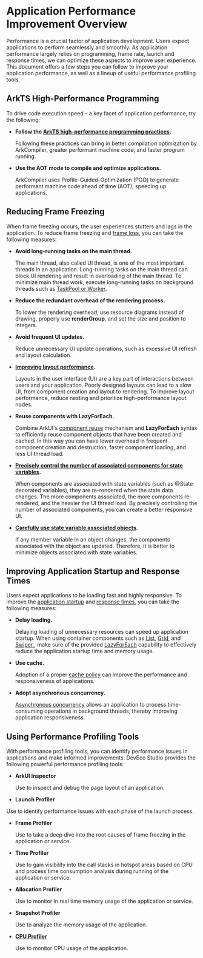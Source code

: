 # Application Performance Improvement Overview

Performance is a crucial factor of application development. Users expect applications to perform seamlessly and smoothly. As application performance largely relies on programming, frame rate, launch and response times, we can optimize these aspects to improve user experience. This document offers a few steps you can follow to improve your application performance, as well as a lineup of useful performance profiling tools.

## ArkTS High-Performance Programming

To drive code execution speed – a key facet of application performance, try the following:
- **Follow the [ArkTS high-performance programming practices](high-performance-programming.md).**
  
    Following these practices can bring in better compilation optimization by ArkCompiler, greater performant machine code, and faster program running.
    
- **Use the AOT mode to compile and optimize applications.**
  
    ArkCompiler uses Profile-Guided-Optimization (PGO) to generate performant machine code ahead of time (AOT), speeding up applications.
## Reducing Frame Freezing

When frame freezing occurs, the user experiences stutters and lags in the application. To reduce frame freezing and [frame loss](reduce-animation-frame-loss.md), you can take the following measures:

- **Avoid long-running tasks on the main thread.**
  
  The main thread, also called UI thread, is one of the most important threads in an application. Long-running tasks on the main thread can block UI rendering and result in overloading of the main thread. To minimize main thread work, execute long-running tasks on background threads such as [TaskPool or Worker](../arkts-utils/taskpool-vs-worker.md).
  
- **Reduce the redundant overhead of the rendering process.**
  
  To lower the rendering overhead, use resource diagrams instead of drawing, properly use **renderGroup**, and set the size and position to integers.
  
- **Avoid frequent UI updates.**
  
  Reduce unnecessary UI update operations, such as excessive UI refresh and layout calculation.
  
- **[Improving layout performance](reduce-view-nesting-levels.md).**
  
  Layouts in the user interface (UI) are a key part of interactions between users and your application. Poorly designed layouts can lead to a slow UI, from component creation and layout to rendering. To improve layout performance, reduce nesting and prioritize high-performance layout nodes.
  
- **Reuse components with LazyForEach.**
  
  Combine ArkUI's [component reuse](component-recycle.md) mechanism and **LazyForEach** syntax to efficiently reuse component objects that have been created and cached. In this way you can have lower overhead in frequent component creation and destruction, faster component loading, and less UI thread load.
  
- **[Precisely control the number of associated components for state variables](precisely-control-render-scope.md).**
  
  When components are associated with state variables (such as @State decorated variables), they are re-rendered when the state data changes. The more components associated, the more components re-rendered, and the heavier the UI thread load. By precisely controlling the number of associated components, you can create a better responsive UI.
  
- **[Carefully use state variable associated objects](proper_state_management.md).**
  
  If any member variable in an object changes, the components associated with the object are updated. Therefore, it is better to minimize objects associated with state variables.
## Improving Application Startup and Response Times

Users expect applications to be loading fast and highly responsive. To improve the [application startup](improve-application-cold-start-speed.md) and [response times](improve-application-response.md), you can take the following measures:

- **Delay loading.**
  
  Delaying loading of unnecessary resources can speed up application startup. When using container components such as [List](../reference/arkui-ts/ts-container-list.md), [Grid](../reference/arkui-ts/ts-container-grid.md), and [Swiper ](../reference/arkui-ts/ts-container-swiper.md), make sure of the provided [LazyForEach](../quick-start/arkts-rendering-control-lazyforeach.md) capability to effectively reduce the application startup time and memory usage.
  
- **Use cache.**
  
  Adoption of a proper [cache policy](list-perf-improvment.md#caching-list-items) can improve the performance and responsiveness of applications.
  
- **Adopt asynchronous concurrency.**
  
  [Asynchronous concurrency](../arkts-utils/async-concurrency-overview.md) allows an application to process time-consuming operations in background threads, thereby improving application responsiveness.

## Using Performance Profiling Tools

With performance profiling tools, you can identify performance issues in applications and make informed improvements. DevEco Studio provides the following powerful performance profiling tools:

- **ArkUI Inspector**
  
  Use to inspect and debug the page layout of an application.
  
- **Launch Profiler**
  

Use to identify performance issues with each phase of the launch process.

- **Frame Profiler**
  
  Use to take a deep dive into the root causes of frame freezing in the application or service.
  
- **Time Profiler**
  
  Use to gain visibility into the call stacks in hotspot areas based on CPU and process time consumption analysis during running of the application or service.
  
- **Allocation Profiler**
  
  Use to monitor in real time memory usage of the application or service.
  
- **Snapshot Profiler**
  
  Use to analyze the memory usage of the application.
  
- **[CPU Profiler](application-performance-analysis.md)**
  
  Use to monitor CPU usage of the application.

 <!--no_check--> 